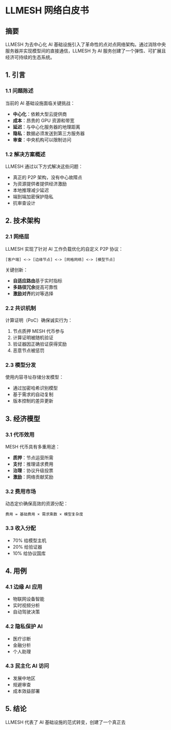 # LLMESH 网络白皮书

## 摘要

LLMESH 为去中心化 AI 基础设施引入了革命性的点对点网络架构。通过消除中央服务器并实现模型间的直接通信，LLMESH 为 AI 服务创建了一个弹性、可扩展且经济可持续的生态系统。

## 1. 引言

### 1.1 问题陈述

当前的 AI 基础设施面临关键挑战：
- **中心化**：依赖大型云提供商
- **成本**：昂贵的 GPU 资源和带宽
- **延迟**：与中心化服务器的地理距离
- **隐私**：数据必须发送到第三方服务器
- **审查**：中央机构可以限制访问

### 1.2 解决方案概述

LLMESH 通过以下方式解决这些问题：
- 真正的 P2P 架构，没有中心故障点
- 为资源提供者提供经济激励
- 本地推理减少延迟
- 端到端加密保护隐私
- 抗审查设计

## 2. 技术架构

### 2.1 网络层

LLMESH 实现了针对 AI 工作负载优化的自定义 P2P 协议：

```
[客户端] <-> [边缘节点] <-> [网格网络] <-> [模型节点]
```

关键创新：
- **自适应路由**基于实时指标
- **多路径冗余**提高可靠性
- **激励对齐**的对等选择

### 2.2 共识机制

计算证明（PoC）确保诚实行为：

1. 节点质押 MESH 代币参与
2. 计算证明被随机验证
3. 验证器因正确验证获得奖励
4. 恶意节点被惩罚

### 2.3 模型分发

使用内容寻址存储分发模型：
- 通过加密哈希识别模型
- 基于需求的自动复制
- 版本控制的差异更新

## 3. 经济模型

### 3.1 代币效用

MESH 代币具有多重用途：
- **质押**：节点运营所需
- **支付**：推理请求费用
- **治理**：协议升级投票
- **激励**：网络贡献奖励

### 3.2 费用市场

动态定价确保高效的资源分配：
```
费用 = 基础费用 × 需求乘数 × 模型复杂度
```

### 3.3 收入分配

- 70% 给模型主机
- 20% 给验证器
- 10% 给协议国库

## 4. 用例

### 4.1 边缘 AI 应用
- 物联网设备智能
- 实时视频分析
- 自动驾驶决策

### 4.2 隐私保护 AI
- 医疗诊断
- 金融分析
- 个人助理

### 4.3 民主化 AI 访问
- 发展中地区
- 规避审查
- 成本效益部署


## 5. 结论

LLMESH 代表了 AI 基础设施的范式转变，创建了一个真正去